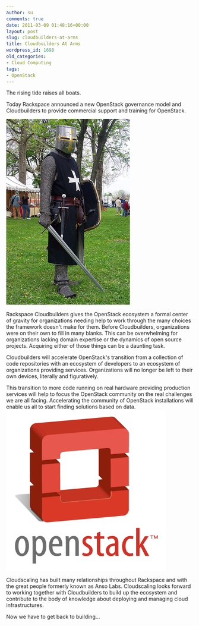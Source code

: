 ```yaml
---
author: su
comments: true
date: 2011-03-09 01:48:16+00:00
layout: post
slug: cloudbuilders-at-arms
title: Cloudbuilders At Arms
wordpress_id: 1698
old_categories:
- Cloud Computing
tags:
- OpenStack
---
```


The rising tide raises all boats.



Today Rackspace announced a new OpenStack governance model and Cloudbuilders to provide commercial support and training for OpenStack.

[![](/assets/media/2011/03/hospitaler.jpg)](/assets/media/2011/03/hospitaler.jpg)

Rackspace Cloudbuilders gives the OpenStack ecosystem a formal center of gravity for organizations needing help to work through the many choices the framework doesn't make for them. Before Cloudbuilders, organizations were on their own to fill in many blanks. This can be overwhelming for organizations lacking domain expertise or the dynamics of open source projects. Acquiring either of those things can be a daunting task.

Cloudbuilders will accelerate OpenStack's transition from a collection of code repositories with an ecosystem of developers to an ecosystem of organizations providing services. Organizations will no longer be left to their own devices, literally and figuratively.

This transition to more code running on real hardware providing production services will help to focus the OpenStack community on the real challenges we are all facing. Accelerating the community of OpenStack installations will enable us all to start finding solutions based on data.
[![](/assets/media/2011/03/openstack-logo.png)](/assets/media/2011/03/openstack-logo.png)

Cloudscaling has built many relationships throughout Rackspace and with the great people formerly known as Anso Labs. Cloudscaling looks forward to working together with Cloudbuilders to build up the ecosystem and contribute to the body of knowledge about deploying and managing cloud infrastructures.

Now we have to get back to building...
